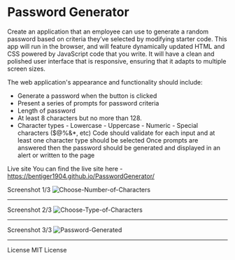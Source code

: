 # Password Generator
Create an application that an employee can use to generate a random password based on criteria they’ve selected by modifying starter code. This app will run in the browser, and will feature dynamically updated HTML and CSS powered by JavaScript code that you write. It will have a clean and polished user interface that is responsive, ensuring that it adapts to multiple screen sizes.

The web application's appearance and functionality should include:
-  Generate a password when the button is clicked
-  Present a series of prompts for password criteria
-  Length of password
-  At least 8 characters but no more than 128.
-  Character types
          -  Lowercase
          -  Uppercase
          -  Numeric
          -  Special characters ($@%&*, etc)
Code should validate for each input and at least one character type should be selected
Once prompts are answered then the password should be generated and displayed in an alert or written to the page

Live site You can find the live site here - https://bentiger1904.github.io/PasswordGenerator/


Screenshot 1/3
![Choose-Number-of-Characters](https://github.com/bentiger1904/Console-Finances/assets/150267998/c95a8f49-d364-412e-8c1e-8b4ecbaefda2)

--------------------------------------------------------------------------------------------------------------------------------------
Screenshot 2/3
![Choose-Type-of-Characters](https://github.com/bentiger1904/Console-Finances/assets/150267998/444ab959-9b76-4124-b54c-6c5ffb62d002)

--------------------------------------------------------------------------------------------------------------------------------------
Screenshot 3/3
![Password-Generated](https://github.com/bentiger1904/Console-Finances/assets/150267998/e52f089f-d09e-44e6-92e9-71f62db1ce75)

--------------------------------------------------------------------------------------------------------------------------------------

License MIT License
